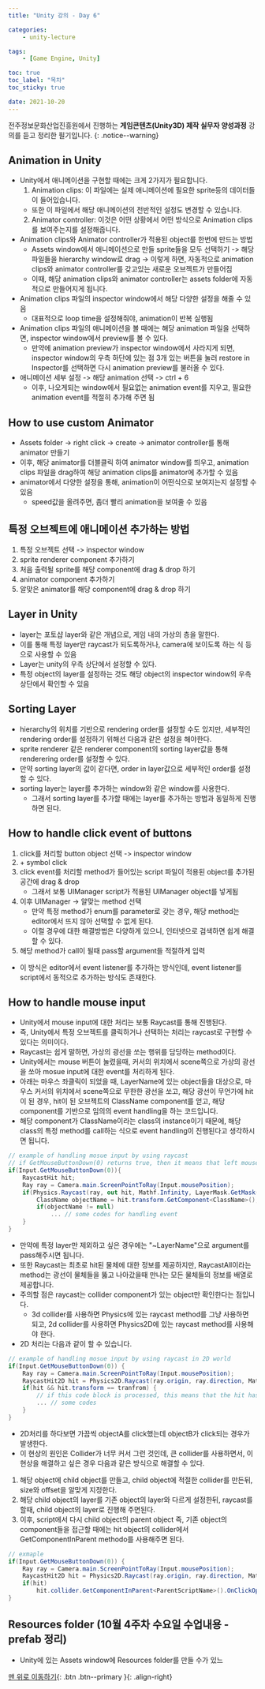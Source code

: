 ```yaml
---
title: "Unity 강의 - Day 6"

categories:
    - unity-lecture

tags:
    - [Game Engine, Unity]

toc: true
toc_label: "목차"
toc_sticky: true

date: 2021-10-20 
---
```


전주정보문화산업진흥원에서 진행하는 **게임콘텐츠(Unity3D) 제작 실무자 양성과정** 강의를 듣고 정리한 필기입니다.
{: .notice--warning}

## Animation in Unity
- Unity에서 애니메이션을 구현할 때에는 크게 2가지가 필요합니다.
    1. Animation clips: 이 파일에는 실제 애니메이션에 필요한 sprite등의 데이터들이 들어있습니다.
    - 또한 이 파일에서 해당 애니메이션의 전반적인 설정도 변경할 수 있습니다.
    2. Animator controller: 이것은 어떤 상황에서 어떤 방식으로 Animation clips를 보여주는지를 설정해줍니다.
- Animation clips와 Animator controller가 적용된 object를 한번에 만드는 방법
    - Assets window에서 애니메이션으로 만들 sprite들을 모두 선택하기 -> 해당 파일들을 hierarchy window로 drag -> 이렇게 하면, 자동적으로 animation clips와 animator controller를 갖고있는 새로운 오브젝트가 만들어짐
    - 이때, 해당 animation clips와 animator controller는 assets folder에 자동적으로 만들어지게 됩니다.
- Animation clips 파일의 inspector window에서 해당  다양한 설정을 해줄 수 있음
    - 대표적으로 loop time을 설정해줘야, animation이 반복 실행됨
- Animation clips 파일의 애니메이션을 볼 때에는 해당 animation 파일을 선택하면, inspector window에서 preview를 볼 수 있다.
    - 만약에 animation preview가 inspector window에서 사라지게 되면, inspector window의 우측 하단에 있는 점 3개 있는 버튼을 눌러 restore in Inspector를 선택하면 다시 animation preview를 불러올 수 있다.
- 애니메이션 세부 설정 -> 해당 animation 선택 -> ctrl + 6
    - 이후, 나오게되는 window에서 필요없는 animation event를 지우고, 필요한 animation event를 적절히 추가해 주면 됨


## How to use custom Animator
- Assets folder -> right click -> create -> animator controller를 통해 animator 만들기
- 이후, 해당 animator를 더블클릭 하여 animator window를 띄우고, animation clips 파일을 drag하여 해당 animation clips를 animator에 추가할 수 있음
- animator에서 다양한 설정을 통해, animation이 어떤식으로 보여지는지 설정할 수 있음
    - speed값을 올려주면, 좀더 빨리 animation을 보여줄 수 있음

## 특정 오브젝트에 애니메이션 추가하는 방법
1. 특정 오브젝트 선택 -> inspector window
2. sprite renderer component 추가하기
3. 처음 출력될 sprite를 해당 component에 drag & drop 하기
4. animator component 추가하기
5. 알맞은 animator를 해당 component에 drag & drop 하기


## Layer in Unity
- layer는 포토샵 layer와 같은 개념으로, 게임 내의 가상의 층을 말한다.
- 이를 통해 특정 layer만 raycast가 되도록하거나, camera에 보이도록 하는 식 등으로 사용할 수 있음
- Layer는 unity의 우측 상단에서 설정할 수 있다.
- 특정 object의 layer를 설정하는 것도 해당 object의 inspector window의 우측 상단에서 확인할 수 있음

## Sorting Layer
- hierarchy의 위치를 기반으로 rendering order를 설정할 수도 있지만, 세부적인 rendering order를 설정하기 위해선 다음과 같은 설정을 해야한다.
- sprite renderer 같은 renderer component의 sorting layer값을 통해 renderering order를 설정할 수 있다.
- 만약 sorting layer의 값이 같다면, order in layer값으로 세부적인 order를 설정할 수 있다.
- sorting layer는 layer를 추가하는 window와 같은 window를 사용한다.
    - 그래서 sorting layer를 추가할 때에는 layer를 추가하는 방법과 동일하게 진행하면 된다.

## How to handle click event of buttons
1. click를 처리할 button object 선택 -> inspector window
2. \+ symbol click
3. click event를 처리할 method가 들어있는 script 파일이 적용된 object를 추가된 공간에 drag & drop
    - 그래서 보통 UIManager script가 적용된 UIManager object를 넣게됨
4. 이후 UIManager -> 알맞는 method 선택
    - 만약 특정 method가 enum를 parameter로 갖는 경우, 해당 method는 editor에서 뜨지 않아 선택할 수 없게 된다.
    - 이럴 경우에 대한 해결방법은 다양하게 있으니, 인터넷으로 검색하면 쉽게 해결할 수 있다.
5. 해당 method가 call이 될때 pass할 argument들 적절하게 입력
- 이 방식은 editor에서 event listener를 추가하는 방식인데, event listener를 script에서 동적으로 추가하는 방식도 존재한다.

## How to handle mouse input
- Unity에서 mouse input에 대한 처리는 보통 Raycast를 통해 진행된다.
- 즉, Unity에서 특정 오브젝트를 클릭하거나 선택하는 처리는 raycast로 구현할 수 있다는 의미이다.
- Raycast는 쉽게 말하면, 가상의 광선을 쏘는 행위를 담당하는 method이다.
- Unity에서는 mouse 버튼이 눌렸을때, 커서의 위치에서 scene쪽으로 가상의 광선을 쏘아 mosue input에 대한 event를 처리하게 된다.
- 아래는 마우스 좌클릭이 되었을 때, LayerName에 있는 object들을 대상으로, 마우스 커서의 위치에서 scene쪽으로 무한한 광선을 쏘고, 해당 광선이 무언가에 hit이 된 경우, hit이 된 오브젝트의 ClassName component를 얻고, 해당 component를 기반으로 임의의 event handling을 하는 코드입니다.
- 해당 component가 ClassName이라는 class의 instance이기 때문에, 해당 class의 특정 method를 call하는 식으로 event handling이 진행된다고 생각하시면 됩니다.
```c#
// example of handling mosue input by using raycast
// if GetMouseButtonDown(0) returns true, then it means that left mouse is just pressed down 
if(Input.GetMouseButtonDown(0)){
    RaycastHit hit;
    Ray ray = Camera.main.ScreenPointToRay(Input.mousePosition);
    if(Physics.Raycast(ray, out hit, Mathf.Infinity, LayerMask.GetMask("LayerName"))){
        ClassName objectName = hit.transform.GetComponent<ClassName>();
        if(objectName != null)
            ... // some codes for handling event
    }   
}
```
- 만약에 특정 layer만 제외하고 싶은 경우에는 "~LayerName"으로 argument를 pass해주시면 됩니다.
- 또한 Raycast는 최초로 hit된 물체에 대한 정보를 제공하지만, RaycastAll이라는 method는 광선이 물체들을 뚫고 나아갔을때 만나는 모든 물체들의 정보를 배열로 제공합니다.
- 주의할 점은 raycast는 collider component가 있는 object만 확인한다는 점입니다.
    - 3d collider를 사용하면 Physics에 있는 raycast method를 그냥 사용하면 되고, 2d collider를 사용하면 Physics2D에 있는 raycast method를 사용해야 한다.
- 2D 처리는 다음과 같이 할 수 있습니다.
```c#
// example of handling mosue input by using raycast in 2D world
if(Input.GetMouseButtonDown(0)) {
    Ray ray = Camera.main.ScreenPointToRay(Input.mousePosition);
    RaycastHit2D hit = Physics2D.Raycast(ray.origin, ray.direction, Mathf.Infinity, LayerMask.GetMask("LayerName"));
    if(hit && hit.transform == tranfrom) {
        // if this code block is processed, this means that the hit has happened and the object which was hit by the ray is this object
        ... // some codes
    }
}
```
- 2D처리를 하다보면 가끔씩 objectA를 click했는데 objectB가 click되는 경우가 발생한다.
- 이 현상의 원인은 Collider가 너무 커서 그런 것인데, 큰 collider를 사용하면서, 이 현상을 해결하고 싶은 경우 다음과 같은 방식으로 해결할 수 있다.
1. 해당 object에 child object를 만들고, child object에 적절한 collider를 만든뒤, size와 offset을 알맞게 지정한다.
2. 해당 child object의 layer를 기존 object의 layer와 다르게 설정한뒤, raycast를 할때, child object의 layer로 진행해 주면된다.
3. 이후, script에서 다시 child object의 parent object 즉, 기존 object의 component들을 접근할 때에는 hit object의 collider에서 GetComponentInParent methodo를 사용해주면 된다.
```c#
// exmaple
if(Input.GetMouseButtonDown(0)) {
    Ray ray = Camera.main.ScreenPointToRay(Input.mousePosition);
    RaycastHit2D hit = Physics2D.Raycast(ray.origin, ray.direction, Mathf.Infinity, LayerMask.GetMask("Popup"));
    if(hit)
        hit.collider.GetComponentInParent<ParentScriptName>().OnClickOpenRemovePopup();
}
``` 

## Resources folder (10월 4주차 수요일 수업내용 - prefab 정리)
- Unity에 있는 Assets window에 Resources folder를 만들 수가 있느

[맨 위로 이동하기](#){: .btn .btn--primary }{: .align-right}